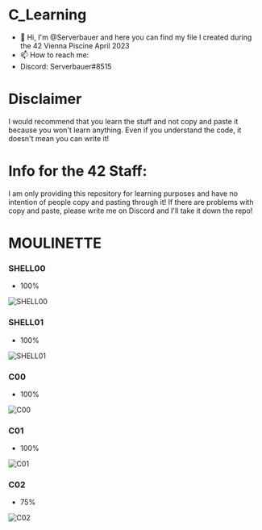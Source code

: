 # C_Learning

- 👋 Hi, I'm @Serverbauer and here you can find my file I created during the 42 Vienna Piscine April 2023
- 📫 How to reach me:
- Discord: Serverbauer#8515

# Disclaimer
I would recommend that you learn the stuff and not copy and paste it because you won't learn anything.
Even if you understand the code, it doesn't mean you can write it!

# Info for the 42 Staff:
I am only providing this repository for learning purposes and have no intention of people copy and pasting through it!
If there are problems with copy and paste, please write me on Discord and I'll take it down the repo!

# MOULINETTE
### SHELL00
- 100%

![SHELL00](https://github.com/serverbauer/C_Learning/blob/main/Pictures/shell00.png)

### SHELL01
- 100%

![SHELL01](https://github.com/serverbauer/C_Learning/blob/main/Pictures/shell01.png)

### C00
- 100%

![C00](https://github.com/serverbauer/C_Learning/blob/main/Pictures/C00.png)

### C01
- 100%

![C01](https://github.com/serverbauer/C_Learning/blob/main/Pictures/C01.png)

### C02
- 75%

![C02](https://github.com/serverbauer/C_Learning/blob/main/Pictures/C02.png)
